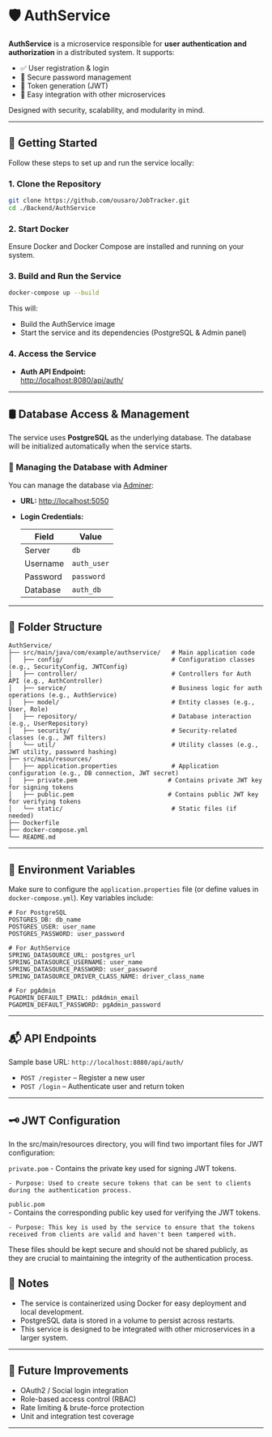 # 🛡️ AuthService

**AuthService** is a microservice responsible for **user authentication and authorization** in a distributed system. It supports:

- ✅ User registration & login  
- 🔐 Secure password management  
- 🔄 Token generation (JWT)  
- 🔗 Easy integration with other microservices  

Designed with security, scalability, and modularity in mind.

---

## 🚀 Getting Started

Follow these steps to set up and run the service locally:

### 1. Clone the Repository

```bash
git clone https://github.com/ousaro/JobTracker.git
cd ./Backend/AuthService
```

### 2. Start Docker

Ensure Docker and Docker Compose are installed and running on your system.

### 3. Build and Run the Service

```bash
docker-compose up --build
```

This will:

- Build the AuthService image
- Start the service and its dependencies (PostgreSQL & Admin panel)

### 4. Access the Service

- **Auth API Endpoint:**  
  [http://localhost:8080/api/auth/](http://localhost:8080/api/auth/)

---

## 🛢️ Database Access & Management

The service uses **PostgreSQL** as the underlying database. The database will be initialized automatically when the service starts.

### 🔧 Managing the Database with Adminer

You can manage the database via [Adminer](http://localhost:5050):

- **URL:** [http://localhost:5050](http://localhost:5050)  
- **Login Credentials:**

  | Field    | Value             |
  |----------|-------------------|
  | Server   | `db`              |
  | Username | `auth_user`       |
  | Password | `password`       |
  | Database | `auth_db`         |

---

## 📁 Folder Structure

```plaintext
AuthService/
├── src/main/java/com/example/authservice/   # Main application code
│   ├── config/                              # Configuration classes (e.g., SecurityConfig, JWTConfig)
│   ├── controller/                          # Controllers for Auth API (e.g., AuthController)
│   ├── service/                             # Business logic for auth operations (e.g., AuthService)
│   ├── model/                               # Entity classes (e.g., User, Role)
│   ├── repository/                          # Database interaction (e.g., UserRepository)
│   ├── security/                            # Security-related classes (e.g., JWT filters)
│   └── util/                                # Utility classes (e.g., JWT utility, password hashing)
├── src/main/resources/
│   ├── application.properties               # Application configuration (e.g., DB connection, JWT secret)
│   ├── private.pem                         # Contains private JWT key for signing tokens
│   ├── public.pem                          # Contains public JWT key for verifying tokens
│   └── static/                              # Static files (if needed)
├── Dockerfile
├── docker-compose.yml
└── README.md
```
---

## 🔐 Environment Variables

Make sure to configure the `application.properties` file (or define values in `docker-compose.yml`). Key variables include:

```env
# For PostgreSQL
POSTGRES_DB: db_name
POSTGRES_USER: user_name
POSTGRES_PASSWORD: user_password

# For AuthService
SPRING_DATASOURCE_URL: postgres_url
SPRING_DATASOURCE_USERNAME: user_name
SPRING_DATASOURCE_PASSWORD: user_password
SPRING_DATASOURCE_DRIVER_CLASS_NAME: driver_class_name

# For pgAdmin
PGADMIN_DEFAULT_EMAIL: pdAdmin_email
PGADMIN_DEFAULT_PASSWORD: pgAdmin_password
```

---

## 📬 API Endpoints

Sample base URL: `http://localhost:8080/api/auth/`

- `POST /register` – Register a new user  
- `POST /login` – Authenticate user and return token  

---

## 🗝️ JWT Configuration

In the src/main/resources directory, you will find two important files for JWT configuration:

`private.pom`
    - Contains the private key used for signing JWT tokens.

    - Purpose: Used to create secure tokens that can be sent to clients during the authentication process.

`public.pom`  
    - Contains the corresponding public key used for verifying the JWT tokens.

    - Purpose: This key is used by the service to ensure that the tokens received from clients are valid and haven't been tampered with.

These files should be kept secure and should not be shared publicly, as they are crucial to maintaining the integrity of the authentication process.

## 📌 Notes

- The service is containerized using Docker for easy deployment and local development.
- PostgreSQL data is stored in a volume to persist across restarts.
- This service is designed to be integrated with other microservices in a larger system.

---

## 🧪 Future Improvements

- OAuth2 / Social login integration  
- Role-based access control (RBAC)  
- Rate limiting & brute-force protection  
- Unit and integration test coverage

---